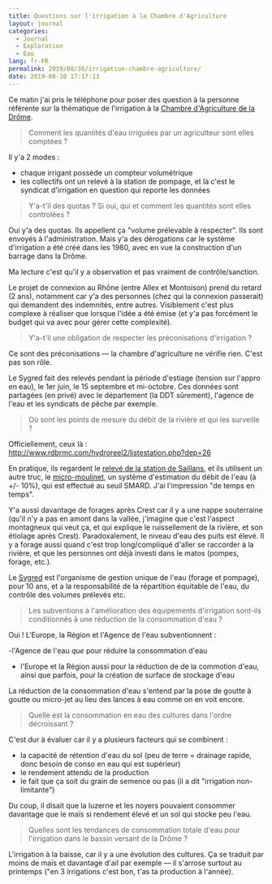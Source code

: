 ```yaml
---
title: Questions sur l'irrigation à la Chambre d'Agriculture
layout: journal
categories:
  - Journal
  - Exploration
  - Eau
lang: fr-FR
permalink: 2019/08/30/irrigation-chambre-agriculture/
date: 2019-08-30 17:17:13
---
```


Ce matin j'ai pris le téléphone pour poser des question à la personne référente sur la thématique de l'irrigation à la [Chambre d'Agriculture de la Drôme](https://drome.chambres-agriculture.fr).

> Comment les quantités d'eau irriguées par un agriculteur sont elles comptées ?

Il y'a 2 modes :

- chaque irrigant possède un compteur volumétrique
- les collectifs ont un relevé à la station de pompage, et là c'est le syndicat d'irrigation en question qui reporte les données

> Y'a-t'il des quotas ? Si oui, qui et comment les quantités sont elles controlées ?

Oui y'a des quotas. Ils appellent ça "volume prélevable à respecter". Ils sont envoyés à l'administration.
Mais y'a des dérogations car le système d'irrigation a été créé dans les 1980, avec en vue la construction d'un barrage dans la Drôme.

Ma lecture c'est qu'il y a observation et pas vraiment de contrôle/sanction.

Le projet de connexion au Rhône (entre Allex et Montoison) prend du retard (2 ans), notamment car y'a des personnes (chez qui la connexion passerait) qui demandent des indemnités, entre autres. Visiblement c'est plus complexe à réaliser que lorsque l'idée a été émise (et y'a pas forcément le budget qui va avec pour gérer cette complexité).


> Y'a-t'il une obligation de respecter les préconisations d'irrigation ?

Ce sont des préconisations — la chambre d'agriculture ne vérifie rien. C'est pas son rôle.

Le Sygred fait des relevés pendant la période d'estiage (tension sur l'appro en eau), le 1er juin, le 15 septembre et mi-octobre. Ces données sont partagées (en privé) avec le département (la DDT sûrement), l'agence de l'eau et les syndicats de pêche par exemple.

> Où sont les points de mesure du débit de la rivière et qui les surveille ?

Officiellement, ceux là : http://www.rdbrmc.com/hydroreel2/listestation.php?dep=26

En pratique, ils regardent le [relevé de la station de Saillans](http://www.rdbrmc.com/hydroreel2/station.php?codestation=32), et ils utilisent un autre truc, le [micro-moulinet](http://wikhydro.developpement-durable.gouv.fr/index.php/Wikigeotech:Le_micromoulinet), un système d'estimation du débit de l'eau (à +/- 10%), qui est effectué au seuil SMARD. J'ai l'impression "de temps en temps".

Y'a aussi davantage de forages après Crest car il y a une nappe souterraine (qu'il n'y a pas en amont dans la vallée, j'imagine que c'est l'aspect montagneux qui veut ça, et qui explique le ruissellement de la rivière, et son étiolage après Crest).
Paradoxalement, le niveau d'eau des puits est élevé.
Il y a forage aussi quand c'est trop long/compliqué d'aller se raccorder à la rivière, et que les personnes ont déjà investi dans le matos (pompes, forage, etc.).

Le [Sygred](http://comersis.fr/epci.php?epci=252602511) est l'organisme de gestion unique de l'eau (forage et pompage), pour 10 ans, et a la responsabilité de la répartition équitable de l'eau, du contrôle des volumes prélevés etc.

> Les subventions à l'amélioration des équipements d'irrigation sont-ils conditionnés à une réduction de la consommation d'eau ? 

Oui ! L'Europe, la Région et l'Agence de l'eau subventionnent :

-l'Agence de l'eau _que_ pour réduire la consommation d'eau
- l'Europe et la Région aussi pour la réduction de de la commotion d'eau, ainsi que parfois, pour la création de surface de stockage d'eau

La réduction de la consommation d'eau s'entend par la pose de goutte à goutte ou micro-jet au lieu des lances à eau comme on en voit encore.

> Quelle est la consommation en eau des cultures dans l'ordre décroissant ?

C'est dur à évaluer car il y a plusieurs facteurs qui se combinent :

- la capacité de rétention d'eau du sol (peu de terre = drainage rapide, donc besoin de conso en eau qui est supérieur)
- le rendement attendu de la production
- le fait que ça soit du grain de semence ou pas (il a dit "irrigation non-limitante")

Du coup, il disait que la luzerne et les noyers pouvaient consommer davantage que le maïs si rendement élevé et un sol qui stocke peu l'eau.


> Quelles sont les tendances de consommation totale d'eau pour l'irrigation dans le bassin versant de la Drôme ?

L'irrigation à la baisse, car il y a une évolution des cultures. Ça se traduit par moins de maïs et davantage d'ail par exemple — il s'arrose surtout au printemps ("en 3 irrigations c'est bon, t'as ta production à l'année).